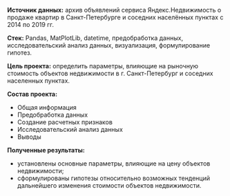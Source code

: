 **Источник данных:** архив объявлений сервиса Яндекс.Недвижимость о продаже квартир в Санкт-Петербурге и соседних населённых пунктах с 2014 по 2019 гг. 

**Стек:** Pandas, MatPlotLib, datetime, предобработка данных, исследовательский анализ данных, визуализация, формулирование гипотез. 

**Цель проекта:** определить параметры, влияющие на рыночную стоимость объектов недвижимости в г. Санкт-Петербург и соседних населенных пунктах. 

**Состав проекта:**
- Общая информация
- Предобработка данных
- Создание расчетных признаков
- Исследовательский анализ данных
- Выводы

**Полученные результаты:**
- установлены основные параметры, влияющие на цену объектов недвижимости;
- сформулированы гипотезы относительно возможных тенденций дальнейшего изменения стоимости объектов недвижимости.
